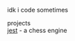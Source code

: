 idk i code sometimes

projects <br>
<a href="https://github.com/w1wwwwww/jest">jest</a> - a chess engine <br/>
